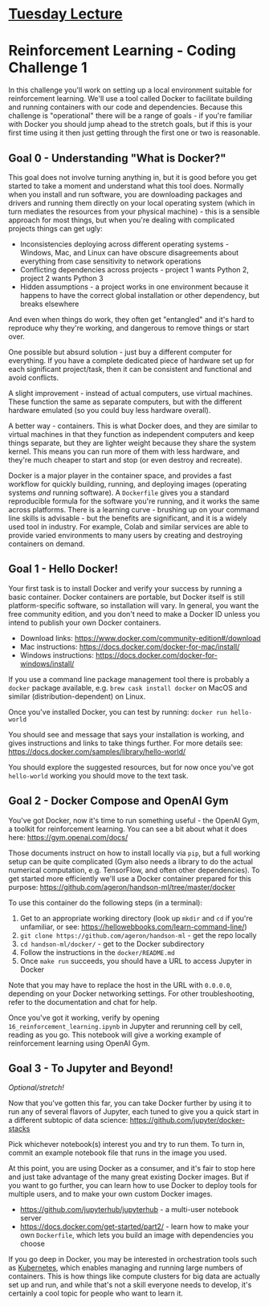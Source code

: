# [Tuesday Lecture](https://youtu.be/S4sJXS0aeEk)


# Reinforcement Learning - Coding Challenge 1

In this challenge you'll work on setting up a local environment suitable for
reinforcement learning. We'll use a tool called Docker to facilitate building
and running containers with our code and dependencies. Because this challenge
is "operational" there will be a range of goals - if you're familiar with Docker
you should jump ahead to the stretch goals, but if this is your first time using
it then just getting through the first one or two is reasonable.

## Goal 0 - Understanding "What is Docker?"

This goal does not involve turning anything in, but it is good before you get
started to take a moment and understand what this tool does. Normally when you
install and run software, you are downloading packages and drivers and running
them directly on your local operating system (which in turn mediates the
resources from your physical machine) - this is a sensible approach for most
things, but when you're dealing with complicated projects things can get ugly:

- Inconsistencies deploying across different operating systems - Windows, Mac,
  and Linux can have obscure disagreements about everything from case
  sensitivity to network operations
- Conflicting dependencies across projects - project 1 wants Python 2, project 2
  wants Python 3
- Hidden assumptions - a project works in one environment because it happens to
  have the correct global installation or other dependency, but breaks elsewhere

And even when things do work, they often get "entangled" and it's hard to
reproduce why they're working, and dangerous to remove things or start over.

One possible but absurd solution - just buy a different computer for everything.
If you have a complete dedicated piece of hardware set up for each significant
project/task, then it can be consistent and functional and avoid conflicts.

A slight improvement - instead of actual computers, use virtual machines. These
function the same as separate computers, but with the different hardware
emulated (so you could buy less hardware overall).

A better way - containers. This is what Docker does, and they are similar to
virtual machines in that they function as independent computers and keep things
separate, but they are lighter weight because they share the system kernel. This
means you can run more of them with less hardware, and they're much cheaper to
start and stop (or even destroy and recreate).

Docker is a major player in the container space, and provides a fast workflow
for quickly building, running, and deploying images (operating systems *and*
running software). A `Dockerfile` gives you a standard reproducible formula for
the software you're running, and it works the same across platforms. There is a
learning curve - brushing up on your command line skills is advisable - but the
benefits are significant, and it is a widely used tool in industry. For example,
Colab and similar services are able to provide varied environments to many users
by creating and destroying containers on demand.

## Goal 1 - Hello Docker!

Your first task is to install Docker and verify your success by running a basic
container. Docker containers are portable, but Docker itself is still
platform-specific software, so installation will vary. In general, you want the
free community edition, and you don't need to make a Docker ID unless you intend
to publish your own Docker containers.

- Download links: https://www.docker.com/community-edition#/download
- Mac instructions: https://docs.docker.com/docker-for-mac/install/
- Windows instructions: https://docs.docker.com/docker-for-windows/install/

If you use a command line package management tool there is probably a `docker`
package available, e.g. `brew cask install docker` on MacOS and similar 
(distribution-dependent) on Linux.

Once you've installed Docker, you can test by running:
`docker run hello-world`

You should see and message that says your installation is working, and gives
instructions and links to take things further. For more details see:
https://docs.docker.com/samples/library/hello-world/

You should explore the suggested resources, but for now once you've got
`hello-world` working you should move to the text task.

## Goal 2 - Docker Compose and OpenAI Gym

You've got Docker, now it's time to run something useful - the OpenAI Gym, a
toolkit for reinforcement learning. You can see a bit about what it does here:
https://gym.openai.com/docs/

Those documents instruct on how to install locally via `pip`, but a full working
setup can be quite complicated (Gym also needs a library to do the actual
numerical computation, e.g. TensorFlow, and often other dependencies). To get
started more efficiently we'll use a Docker container prepared for this purpose:
https://github.com/ageron/handson-ml/tree/master/docker

To use this container do the following steps (in a terminal):

1. Get to an appropriate working directory (look up `mkdir` and `cd` if you're
  unfamiliar, or see: https://hellowebbooks.com/learn-command-line/)
2. `git clone https://github.com/ageron/handson-ml` - get the repo locally
3. `cd handson-ml/docker/` - get to the Docker subdirectory
4. Follow the instructions in the `docker/README.md`
5. Once `make run` succeeds, you should have a URL to access Jupyter in Docker

Note that you may have to replace the host in the URL with `0.0.0.0`, depending
on your Docker networking settings. For other troubleshooting, refer to the
documentation and chat for help.

Once you've got it working, verify by opening `16_reinforcement_learning.ipynb`
in Jupyter and rerunning cell by cell, reading as you go. This notebook will
give a working example of reinforcement learning using OpenAI Gym.

## Goal 3 - To Jupyter and Beyond!

*Optional/stretch!*

Now that you've gotten this far, you can take Docker further by using it to run
any of several flavors of Jupyter, each tuned to give you a quick start in a
different subtopic of data science: https://github.com/jupyter/docker-stacks

Pick whichever notebook(s) interest you and try to run them. To turn in, commit
an example notebook file that runs in the image you used.

At this point, you are using Docker as a consumer, and it's fair to stop here
and just take advantage of the many great existing Docker images. But if you
want to go further, you can learn how to use Docker to deploy tools for multiple
users, and to make your own custom Docker images.

- https://github.com/jupyterhub/jupyterhub - a multi-user notebook server
- https://docs.docker.com/get-started/part2/ - learn how to make your own
  `Dockerfile`, which lets you build an image with dependencies you choose
  
If you go deep in Docker, you may be interested in orchestration tools such as
[Kubernetes](https://kubernetes.io/), which enables managing and running large
numbers of containers. This is how things like compute clusters for big data are
actually set up and run, and while that's not a skill everyone needs to develop,
it's certainly a cool topic for people who want to learn it.
